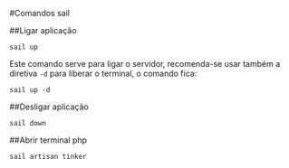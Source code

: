 #Comandos sail

##Ligar aplicação
```
sail up
```
Este comando serve para ligar o servidor, recomenda-se usar também a diretiva `-d` para liberar o terminal, o comando fica:

```
sail up -d
```
##Desligar aplicação

```
sail down
```

##Abrir terminal php

```
sail artisan tinker
```


